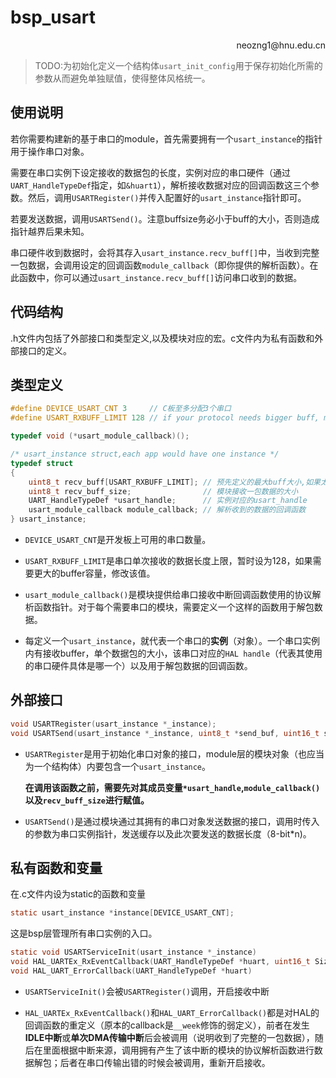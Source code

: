 # bsp_usart

<p align='right'>neozng1@hnu.edu.cn</p>

> TODO:为初始化定义一个结构体`usart_init_config`用于保存初始化所需的参数从而避免单独赋值，使得整体风格统一。

## 使用说明

若你需要构建新的基于串口的module，首先需要拥有一个`usart_instance`的指针用于操作串口对象。

需要在串口实例下设定接收的数据包的长度，实例对应的串口硬件（通过`UART_HandleTypeDef`指定，如`&huart1`），解析接收数据对应的回调函数这三个参数。然后，调用`USARTRegister()`并传入配置好的`usart_instance`指针即可。

若要发送数据，调用`USARTSend()`。注意buffsize务必小于buff的大小，否则造成指针越界后果未知。

串口硬件收到数据时，会将其存入`usart_instance.recv_buff[]`中，当收到完整一包数据，会调用设定的回调函数`module_callback`（即你提供的解析函数）。在此函数中，你可以通过`usart_instance.recv_buff[]`访问串口收到的数据。

## 代码结构

.h文件内包括了外部接口和类型定义,以及模块对应的宏。c文件内为私有函数和外部接口的定义。

## 类型定义

```c
#define DEVICE_USART_CNT 3     // C板至多分配3个串口
#define USART_RXBUFF_LIMIT 128 // if your protocol needs bigger buff, modify here

typedef void (*usart_module_callback)();

/* usart_instance struct,each app would have one instance */
typedef struct
{
    uint8_t recv_buff[USART_RXBUFF_LIMIT]; // 预先定义的最大buff大小,如果太小请修改USART_RXBUFF_LIMIT
    uint8_t recv_buff_size;                // 模块接收一包数据的大小
    UART_HandleTypeDef *usart_handle;      // 实例对应的usart_handle
    usart_module_callback module_callback; // 解析收到的数据的回调函数
} usart_instance;
```

- `DEVICE_USART_CNT`是开发板上可用的串口数量。

- `USART_RXBUFF_LIMIT`是串口单次接收的数据长度上限，暂时设为128，如果需要更大的buffer容量，修改该值。

- `usart_module_callback()`是模块提供给串口接收中断回调函数使用的协议解析函数指针。对于每个需要串口的模块，需要定义一个这样的函数用于解包数据。

- 每定义一个`usart_instance`，就代表一个串口的**实例**（对象）。一个串口实例内有接收buffer，单个数据包的大小，该串口对应的`HAL handle`（代表其使用的串口硬件具体是哪一个）以及用于解包数据的回调函数。


## 外部接口

```c
void USARTRegister(usart_instance *_instance);
void USARTSend(usart_instance *_instance, uint8_t *send_buf, uint16_t send_size);
```

- `USARTRegister`是用于初始化串口对象的接口，module层的模块对象（也应当为一个结构体）内要包含一个`usart_instance`。

  **在调用该函数之前，需要先对其成员变量`*usart_handle`,`module_callback()`以及`recv_buff_size`进行赋值。**

- `USARTSend()`是通过模块通过其拥有的串口对象发送数据的接口，调用时传入的参数为串口实例指针，发送缓存以及此次要发送的数据长度（8-bit\*n)。

## 私有函数和变量

在.c文件内设为static的函数和变量

```c
static usart_instance *instance[DEVICE_USART_CNT];
```

这是bsp层管理所有串口实例的入口。

```c
static void USARTServiceInit(usart_instance *_instance)
void HAL_UARTEx_RxEventCallback(UART_HandleTypeDef *huart, uint16_t Size)
void HAL_UART_ErrorCallback(UART_HandleTypeDef *huart)
```

- `USARTServiceInit()`会被`USARTRegister()`调用，开启接收中断

- `HAL_UARTEx_RxEventCallback()`和`HAL_UART_ErrorCallback()`都是对HAL的回调函数的重定义（原本的callback是`__week`修饰的弱定义），前者在发生**IDLE中断**或**单次DMA传输中断**后会被调用（说明收到了完整的一包数据），随后在里面根据中断来源，调用拥有产生了该中断的模块的协议解析函数进行数据解包；后者在串口传输出错的时候会被调用，重新开启接收。
